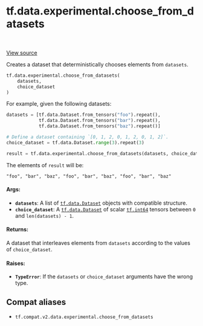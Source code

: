 <div itemscope itemtype="http://developers.google.com/ReferenceObject">
<meta itemprop="name" content="tf.data.experimental.choose_from_datasets" />
<meta itemprop="path" content="Stable" />
</div>

# tf.data.experimental.choose_from_datasets

<!-- Insert buttons and diff -->

<table class="tfo-notebook-buttons tfo-api" align="left">
</table>

<a target="_blank" href="/code/stable/tensorflow/python/data/experimental/ops/interleave_ops.py">View source</a>



Creates a dataset that deterministically chooses elements from `datasets`.

``` python
tf.data.experimental.choose_from_datasets(
    datasets,
    choice_dataset
)
```



<!-- Placeholder for "Used in" -->

For example, given the following datasets:

```python
datasets = [tf.data.Dataset.from_tensors("foo").repeat(),
            tf.data.Dataset.from_tensors("bar").repeat(),
            tf.data.Dataset.from_tensors("baz").repeat()]

# Define a dataset containing `[0, 1, 2, 0, 1, 2, 0, 1, 2]`.
choice_dataset = tf.data.Dataset.range(3).repeat(3)

result = tf.data.experimental.choose_from_datasets(datasets, choice_dataset)
```

The elements of `result` will be:

```
"foo", "bar", "baz", "foo", "bar", "baz", "foo", "bar", "baz"
```

#### Args:


* <b>`datasets`</b>: A list of <a href="../../../tf/data/Dataset.md"><code>tf.data.Dataset</code></a> objects with compatible structure.
* <b>`choice_dataset`</b>: A <a href="../../../tf/data/Dataset.md"><code>tf.data.Dataset</code></a> of scalar <a href="../../../tf.md#int64"><code>tf.int64</code></a> tensors between
  `0` and `len(datasets) - 1`.


#### Returns:

A dataset that interleaves elements from `datasets` according to the values
of `choice_dataset`.



#### Raises:


* <b>`TypeError`</b>: If the `datasets` or `choice_dataset` arguments have the wrong
  type.

## Compat aliases

* `tf.compat.v2.data.experimental.choose_from_datasets`

